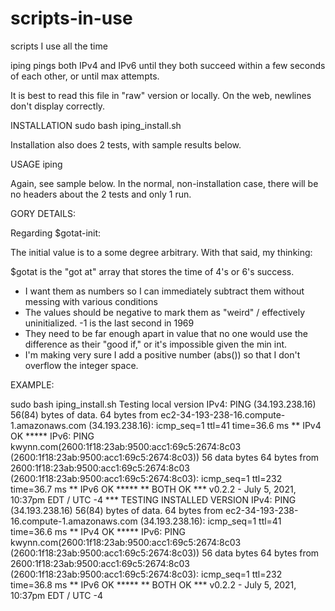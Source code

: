 # scripts-in-use
scripts I use all the time

iping pings both IPv4 and IPv6 until they both succeed within a few seconds of each other, or until max attempts.

It is best to read this file in "raw" version or locally.  On the web, newlines don't display correctly.

INSTALLATION
sudo bash iping_install.sh

Installation also does 2 tests, with sample results below.

USAGE
iping

Again, see sample below.  In the normal, non-installation case, there will be no headers about the 2 tests and only 1 run.


GORY DETAILS:

Regarding $gotat-init:

The initial value is to a some degree arbitrary.  With that said, my thinking:

$gotat is the "got at" array that stores the time of 4's or 6's success.  

* I want them as numbers so I can immediately subtract them without messing with various conditions
* The values should be negative to mark them as "weird" / effectively uninitialized. -1 is the last second in 1969
* They need to be far enough apart in value that no one would use the difference as their "good if," or it's impossible given the min int.
* I'm making very sure I add a positive number (abs()) so that I don't overflow the integer space.

EXAMPLE:

sudo bash iping_install.sh
Testing local version
IPv4: PING  (34.193.238.16) 56(84) bytes of data.
64 bytes from ec2-34-193-238-16.compute-1.amazonaws.com (34.193.238.16): icmp_seq=1 ttl=41 time=36.6 ms
** IPv4 OK *****
IPv6: PING kwynn.com(2600:1f18:23ab:9500:acc1:69c5:2674:8c03 (2600:1f18:23ab:9500:acc1:69c5:2674:8c03)) 56 data bytes
64 bytes from 2600:1f18:23ab:9500:acc1:69c5:2674:8c03 (2600:1f18:23ab:9500:acc1:69c5:2674:8c03): icmp_seq=1 ttl=232 time=36.7 ms
** IPv6 OK *****
** BOTH OK *** v0.2.2 - July 5, 2021, 10:37pm EDT / UTC -4
*** TESTING INSTALLED VERSION
IPv4: PING  (34.193.238.16) 56(84) bytes of data.
64 bytes from ec2-34-193-238-16.compute-1.amazonaws.com (34.193.238.16): icmp_seq=1 ttl=41 time=36.6 ms
** IPv4 OK *****
IPv6: PING kwynn.com(2600:1f18:23ab:9500:acc1:69c5:2674:8c03 (2600:1f18:23ab:9500:acc1:69c5:2674:8c03)) 56 data bytes
64 bytes from 2600:1f18:23ab:9500:acc1:69c5:2674:8c03 (2600:1f18:23ab:9500:acc1:69c5:2674:8c03): icmp_seq=1 ttl=232 time=36.8 ms
** IPv6 OK *****
** BOTH OK *** v0.2.2 - July 5, 2021, 10:37pm EDT / UTC -4
